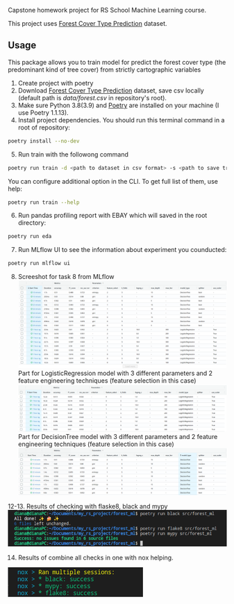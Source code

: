 Capstone homework project for RS School Machine Learning course.

This project uses [Forest Cover Type Prediction](https://www.kaggle.com/competitions/forest-cover-type-prediction) dataset.

## Usage
This package allows you to train model for predict the forest cover type (the predominant kind of tree cover) from strictly cartographic variables
1. Create project with poetry
2. Download [Forest Cover Type Prediction](https://www.kaggle.com/competitions/forest-cover-type-prediction/data) dataset, save csv locally (default path is *data/forest.csv* in repository's root).
3. Make sure Python 3.8(3.9) and [Poetry](https://python-poetry.org/docs/) are installed on your machine (I use Poetry 1.1.13).
4. Install project dependencies. You should run this terminal command in a root of repository:
```sh 
poetry install --no-dev
```
5. Run train with the followong command
```sh 
poetry run train -d <path to dataset in csv format> -s <path to save trained model>
```
You can configure additional option in the CLI. To get full list of them, use help:
```sh 
poetry run train --help
```
6. Run pandas profiling report with EBAY which will saved in the root directory:
```sh 
poetry run eda
```
7. Run MLflow UI to see the information about experiment you counducted:
```sh 
poetry run mlflow ui
```
8. Screeshot for task 8 from MLflow
![Test Image 1](mlflow_screenshot_all.png)
    Part for LogisticRegression model with 3 different parameters and 2 feature engineering techniques (feature selection in this case)
![Test Image 1](mlflow_screenshot_1.png)
    Part for DecisionTree model with 3 different parameters and 2 feature engineering techniques (feature selection in this case)
![Test Image 1](mlflow_screenshot_2.png)


12-13. Results of checking with flaske8, black and mypy
![Test Image 1](mypy_black.png)

14. Results of combine all checks in one with nox helping.

![Test Image 1](nox_wo_tests.png)

